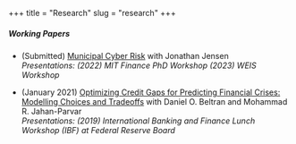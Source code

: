 +++
title = "Research"
slug = "research"
+++
  

##### Working Papers 
- (Submitted) [Municipal Cyber Risk](https://papers.ssrn.com/abstract=4588006) with Jonathan Jensen  
*Presentations: (2022) MIT Finance PhD Workshop (2023) WEIS Workshop*  
  
- (January 2021) [Optimizing Credit Gaps for Predicting Financial Crises: Modelling Choices and Tradeoffs](https://www.federalreserve.gov/econres/ifdp/optimizing-credit-gaps-for-predicting-financial-crises-modelling-choices-tradeoffs.htm) with Daniel O. Beltran and Mohammad R. Jahan-Parvar  
*Presentations: (2019) International Banking and Finance Lunch Workshop (IBF) at Federal Reserve Board*




